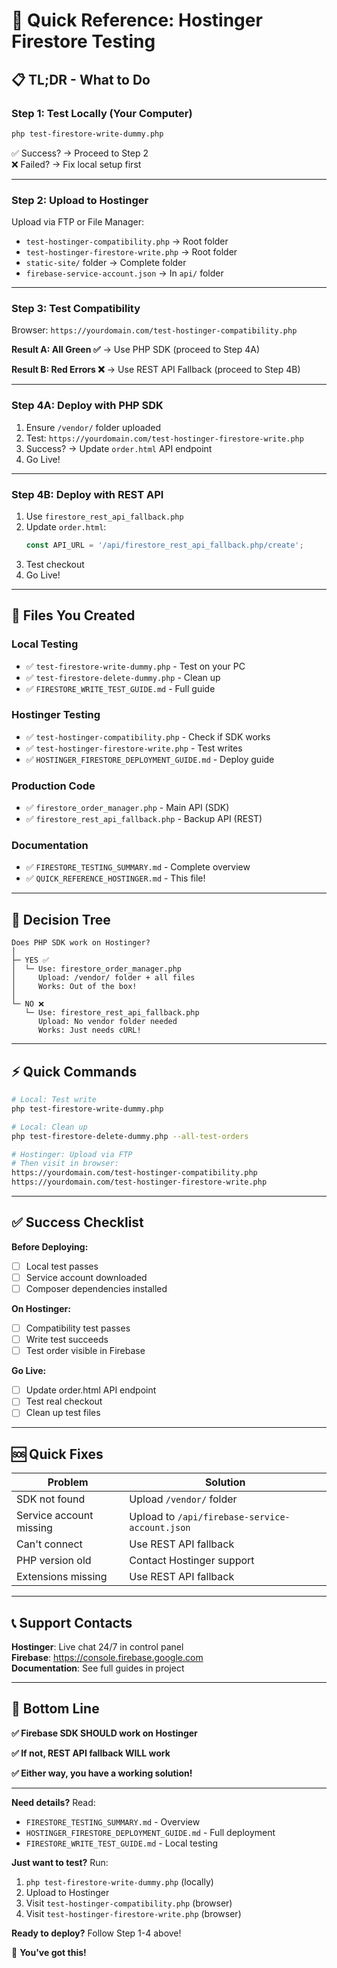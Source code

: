 # 🚀 Quick Reference: Hostinger Firestore Testing

## 📋 TL;DR - What to Do

### **Step 1: Test Locally** (Your Computer)
```bash
php test-firestore-write-dummy.php
```
✅ Success? → Proceed to Step 2  
❌ Failed? → Fix local setup first

---

### **Step 2: Upload to Hostinger**
Upload via FTP or File Manager:
- `test-hostinger-compatibility.php` → Root folder
- `test-hostinger-firestore-write.php` → Root folder  
- `static-site/` folder → Complete folder
- `firebase-service-account.json` → In `api/` folder

---

### **Step 3: Test Compatibility**
Browser: `https://yourdomain.com/test-hostinger-compatibility.php`

**Result A: All Green ✅**
→ Use PHP SDK (proceed to Step 4A)

**Result B: Red Errors ❌**
→ Use REST API Fallback (proceed to Step 4B)

---

### **Step 4A: Deploy with PHP SDK**
1. Ensure `/vendor/` folder uploaded
2. Test: `https://yourdomain.com/test-hostinger-firestore-write.php`
3. Success? → Update `order.html` API endpoint
4. Go Live!

---

### **Step 4B: Deploy with REST API**
1. Use `firestore_rest_api_fallback.php`
2. Update `order.html`:
   ```javascript
   const API_URL = '/api/firestore_rest_api_fallback.php/create';
   ```
3. Test checkout
4. Go Live!

---

## 📁 Files You Created

### **Local Testing**
- ✅ `test-firestore-write-dummy.php` - Test on your PC
- ✅ `test-firestore-delete-dummy.php` - Clean up
- ✅ `FIRESTORE_WRITE_TEST_GUIDE.md` - Full guide

### **Hostinger Testing**  
- ✅ `test-hostinger-compatibility.php` - Check if SDK works
- ✅ `test-hostinger-firestore-write.php` - Test writes
- ✅ `HOSTINGER_FIRESTORE_DEPLOYMENT_GUIDE.md` - Deploy guide

### **Production Code**
- ✅ `firestore_order_manager.php` - Main API (SDK)
- ✅ `firestore_rest_api_fallback.php` - Backup API (REST)

### **Documentation**
- ✅ `FIRESTORE_TESTING_SUMMARY.md` - Complete overview
- ✅ `QUICK_REFERENCE_HOSTINGER.md` - This file!

---

## 🎯 Decision Tree

```
Does PHP SDK work on Hostinger?
│
├─ YES ✅
│  └─ Use: firestore_order_manager.php
│     Upload: /vendor/ folder + all files
│     Works: Out of the box!
│
└─ NO ❌
   └─ Use: firestore_rest_api_fallback.php
      Upload: No vendor folder needed
      Works: Just needs cURL!
```

---

## ⚡ Quick Commands

```bash
# Local: Test write
php test-firestore-write-dummy.php

# Local: Clean up
php test-firestore-delete-dummy.php --all-test-orders

# Hostinger: Upload via FTP
# Then visit in browser:
https://yourdomain.com/test-hostinger-compatibility.php
https://yourdomain.com/test-hostinger-firestore-write.php
```

---

## ✅ Success Checklist

**Before Deploying:**
- [ ] Local test passes
- [ ] Service account downloaded
- [ ] Composer dependencies installed

**On Hostinger:**
- [ ] Compatibility test passes
- [ ] Write test succeeds
- [ ] Test order visible in Firebase

**Go Live:**
- [ ] Update order.html API endpoint
- [ ] Test real checkout
- [ ] Clean up test files

---

## 🆘 Quick Fixes

| Problem | Solution |
|---------|----------|
| SDK not found | Upload `/vendor/` folder |
| Service account missing | Upload to `/api/firebase-service-account.json` |
| Can't connect | Use REST API fallback |
| PHP version old | Contact Hostinger support |
| Extensions missing | Use REST API fallback |

---

## 📞 Support Contacts

**Hostinger**: Live chat 24/7 in control panel  
**Firebase**: https://console.firebase.google.com  
**Documentation**: See full guides in project

---

## 🎉 Bottom Line

**✅ Firebase SDK SHOULD work on Hostinger**

**✅ If not, REST API fallback WILL work**

**✅ Either way, you have a working solution!**

---

**Need details?** Read:
- `FIRESTORE_TESTING_SUMMARY.md` - Overview
- `HOSTINGER_FIRESTORE_DEPLOYMENT_GUIDE.md` - Full deployment
- `FIRESTORE_WRITE_TEST_GUIDE.md` - Local testing

**Just want to test?** Run:
1. `php test-firestore-write-dummy.php` (locally)
2. Upload to Hostinger
3. Visit `test-hostinger-compatibility.php` (browser)
4. Visit `test-hostinger-firestore-write.php` (browser)

**Ready to deploy?** Follow Step 1-4 above!

🚀 **You've got this!**

